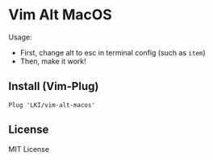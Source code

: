 # Vim Alt MacOS

Usage:
- First, change alt to esc in terminal config (such as `item`)
- Then, make it work!


## Install (Vim-Plug)

`Plug 'LKI/vim-alt-macos'`


## License

MIT License

